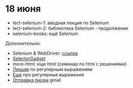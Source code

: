 # 18 июня

* lect-selenium-1: вводная лекция по Selenium
* lect-selenium-2: библиотека Selenium - продолжение
* selenium-books: ещё Selenium

Дополнительно:

* Selenium & WebDriver: [ссылка](https://selenium-python.readthedocs.io/)
* [SelectorGadget](https://chrome.google.com/webstore/detail/selectorgadget/mhjhnkcfbdhnjickkkdbjoemdmbfginb)
* more-html: еще html (семинар по html с решениями)
* [Лекция](https://nbviewer.jupyter.org/github/allatambov/Py-programming-3/blob/master/28-05/regex-1.ipynb) по регулярным выражениям
* [Еще](https://habr.com/post/349860/) про регулярные выражения
*  [Отправка писем](https://nbviewer.jupyter.org/github/allatambov/PyProg-2018/blob/master/14-12/py-gmail.ipynb) gmail
